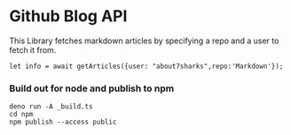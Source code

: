 # Github Blog API
This Library fetches markdown articles by specifying a repo and a user to fetch it from.

```
let info = await getArticles({user: "about7sharks",repo:'Markdown'});
```



### Build out for node and publish to npm
```
deno run -A _build.ts
cd npm 
npm publish --access public
```
